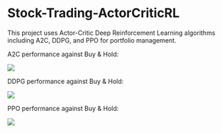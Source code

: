 # Stock-Trading-ActorCriticRL

This project uses Actor-Critic Deep Reinforcement Learning algorithms including A2C, DDPG, and PPO for portfolio management.

A2C performance against Buy & Hold:

![](https://github.com/matinaghaei/Stock-Trading-ActorCriticRL/blob/master/plots/a2c/12_testing.png?raw=true)

DDPG performance against Buy & Hold:

![](https://github.com/matinaghaei/Stock-Trading-ActorCriticRL/blob/master/plots/ddpg/92_testing.png?raw=true)

PPO performance against Buy & Hold:

![](https://github.com/matinaghaei/Stock-Trading-ActorCriticRL/blob/master/plots/ppo/42_testing.png?raw=true)
